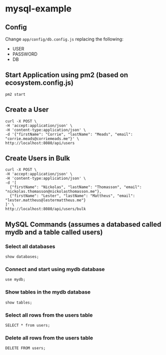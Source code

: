 # mysql-example

## Config
Change `app/config/db.config.js` replacing the following:
  - USER
  - PASSWORD
  - DB

## Start Application using pm2 (based on ecosystem.config.js)
```
pm2 start
```

## Create a User
```
curl -X POST \
-H 'accept:application/json' \
-H 'content-type:application/json' \
-d '{"firstName": "Corrie", "lastName": "Meads", "email": "corrie.meads@corriemeads.me"}' \
http://localhost:8080/api/users
```

## Create Users in Bulk
```
curl -X POST \
-H 'accept:application/json' \
-H 'content-type:application/json' \
-d '[
  {"firstName": "Nickolas", "lastName": "Thomasson", "email": "nickolas.thomasson@nickolasthomasson.me"},
  {"firstName": "Lester", "lastName": "Mattheus", "email": "lester.mattheus@lestermattheus.me"}
]' \
http://localhost:8080/api/users/bulk
```

## MySQL Commands (assumes a databased called mydb and a table called users)

### Select all databases
```
show databases;
```

### Connect and start using mydb database
```
use mydb;
```

### Show tables in the mydb database
```
show tables;
```

### Select all rows from the users table
```
SELECT * from users;
```

### Delete all rows from the users table
```
DELETE FROM users;
```
